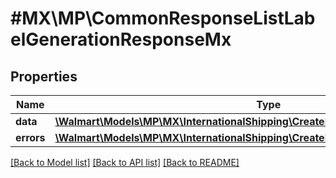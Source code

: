 # #MX\MP\CommonResponseListLabelGenerationResponseMx

## Properties

Name | Type | Description | Notes
------------ | ------------- | ------------- | -------------
**data** | [**\Walmart\Models\MP\MX\InternationalShipping\CreateLabel200ResponseData[]**](CreateLabel200ResponseData.md) | data | [optional]
**errors** | [**\Walmart\Models\MP\MX\InternationalShipping\CreateLabel200ResponseErrorsInner[]**](CreateLabel200ResponseErrorsInner.md) | errors | [optional]


[[Back to Model list]](../) [[Back to API list]](../../Api/MX/MP) [[Back to README]](../../README.md)
